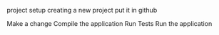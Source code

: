 <!-- before that all the basic  will be read only will do later-->
<!-- page 14 start -->

project setup
creating a new project
put it in github 


<!-- important  -->
<!-- innter development loop -->
Make a change
Compile the application
Run Tests
Run the application



